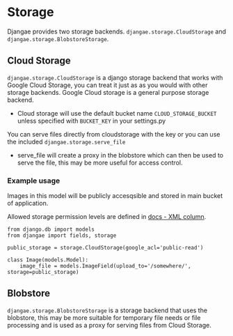 # Storage

Djangae provides two storage backends. `djangae.storage.CloudStorage` and `djangae.storage.BlobstoreStorage`.

## Cloud Storage

`djangae.storage.CloudStorage` is a  django storage backend that works with Google Cloud Storage, you can treat it just as
as you would with other storage backends. Google Cloud storage is a general purpose storage backend.

* Cloud storage will use the default bucket name `CLOUD_STORAGE_BUCKET` unless specified with `BUCKET_KEY` in your settings.py

You can serve files directly from cloudstorage with the key or you can use the included `djangae.storage.serve_file`
* serve_file will create a proxy in the blobstore which can then be used to serve the file, this may be more useful for access control.

### Example usage

Images in this model will be publicly accesqsible and stored in main bucket of application.

Allowed storage permission levels are defined in [docs -  XML column](https://cloud.google.com/storage/docs/access-control?hl=en#predefined-acl).

```
from django.db import models
from djangae import fields, storage

public_storage = storage.CloudStorage(google_acl='public-read')

class Image(models.Model):
    image_file = models.ImageField(upload_to='/somewhere/', storage=public_storage)

```


## Blobstore

`djangae.storage.BlobstoreStorage` is a storage backend that uses the blobstore, this may be more suitable for temporary file needs
or file processing and is used as a proxy for serving files from Cloud Storage.
